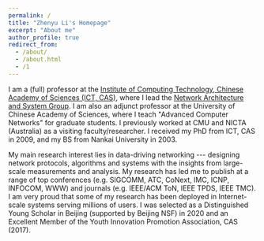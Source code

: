 ```yaml
---
permalink: /
title: "Zhenyu Li's Homepage"
excerpt: "About me"
author_profile: true
redirect_from: 
  - /about/
  - /about.html
  - /1
---
```


   I am a (full) professor at the [Institute of Computing Technology, Chinese Academy of Sciences (ICT, CAS)](http://www.ict.ac.cn), where I lead the [Network Architecture and System Group](https://zhenyulee.github.io/group/). I am also an adjunct professor at the University of Chinese Academy of Sciences, where I teach "Advanced Computer Networks" for graduate students. I previously worked at CMU and NICTA (Australia) as a visiting faculty/researcher. I received my PhD from ICT, CAS in 2009, and my BS from Nankai University in 2003. 

   My main research interest lies in data-driving networking --- designing network protocols, algorithms and systems with the insights from large-scale measurements and analysis. My research has led me to publish at a range of top conferences (e.g. SIGCOMM, ATC, CoNext, IMC, ICNP, INFOCOM, WWW) and journals (e.g. IEEE/ACM ToN, IEEE TPDS, IEEE TMC). I am very proud that some of my research has been deployed in Internet-scale systems serving millions of users. I was selected as a Distinguished Young Scholar in Beijing (supported by Beijing NSF) in 2020 and an Excellent Member of the Youth Innovation Promotion Association, CAS (2017).

